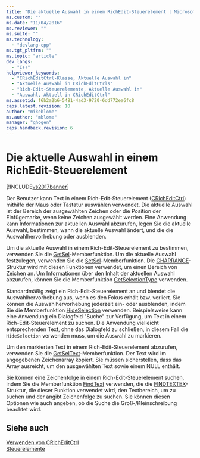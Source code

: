 ```yaml
---
title: "Die aktuelle Auswahl in einem RichEdit-Steuerelement | Microsoft Docs"
ms.custom: ""
ms.date: "11/04/2016"
ms.reviewer: ""
ms.suite: ""
ms.technology: 
  - "devlang-cpp"
ms.tgt_pltfrm: ""
ms.topic: "article"
dev_langs: 
  - "C++"
helpviewer_keywords: 
  - "CRichEditCtrl-Klasse, Aktuelle Auswahl in"
  - "Aktuelle Auswahl in CRichEditCtrls"
  - "Rich-Edit-Steuerelemente, Aktuelle Auswahl in"
  - "Auswahl, Aktuell in CRichEditCtrl"
ms.assetid: f6b2a2b6-5481-4ad3-9720-6dd772ea6fc8
caps.latest.revision: 10
author: "mikeblome"
ms.author: "mblome"
manager: "ghogen"
caps.handback.revision: 6
---
```

# Die aktuelle Auswahl in einem RichEdit-Steuerelement
[!INCLUDE[vs2017banner](../assembler/inline/includes/vs2017banner.md)]

Der Benutzer kann Text in einem Rich\-Edit\-Steuerelement \([CRichEditCtrl](../mfc/reference/cricheditctrl-class.md)\) mithilfe der Maus oder Tastatur auswählen verwendet.  Die aktuelle Auswahl ist der Bereich der ausgewählten Zeichen oder die Position der Einfügemarke, wenn keine Zeichen ausgewählt werden.  Eine Anwendung kann Informationen zur aktuellen Auswahl abzurufen, legen Sie die aktuelle Auswahl, bestimmen, wann die aktuelle Auswahl ändert, und die die Auswahlhervorhebung oder ausblenden.  
  
 Um die aktuelle Auswahl in einem Rich\-Edit\-Steuerelement zu bestimmen, verwenden Sie die [GetSel](../Topic/CRichEditCtrl::GetSel.md)\-Memberfunktion.  Um die aktuelle Auswahl festzulegen, verwenden Sie die [SetSel](../Topic/CRichEditCtrl::SetSel.md)\-Memberfunktion.  Die [CHARRANGE](http://msdn.microsoft.com/library/windows/desktop/bb787885)\-Struktur wird mit diesen Funktionen verwendet, um einen Bereich von Zeichen an.  Um Informationen über den Inhalt der aktuellen Auswahl abzurufen, können Sie die Memberfunktion [GetSelectionType](../Topic/CRichEditCtrl::GetSelectionType.md) verwenden.  
  
 Standardmäßig zeigt ein Rich\-Edit\-Steuerelement an und blendet die Auswahlhervorhebung aus, wenn es den Fokus erhält bzw. verliert.  Sie können die Auswahlhervorhebung jederzeit ein\- oder ausblenden, indem Sie die Memberfunktion [HideSelection](../Topic/CRichEditCtrl::HideSelection.md) verwenden.  Beispielsweise kann eine Anwendung ein Dialogfeld "Suche" zur Verfügung, um Text in einem Rich\-Edit\-Steuerelement zu suchen.  Die Anwendung vielleicht entsprechenden Text, ohne das Dialogfeld zu schließen, in diesem Fall die `HideSelection` verwenden muss, um die Auswahl zu markieren.  
  
 Um den markierten Text in einem Rich\-Edit\-Steuerelement abzurufen, verwenden Sie die [GetSelText](../Topic/CRichEditCtrl::GetSelText.md)\-Memberfunktion.  Der Text wird im angegebenen Zeichenarray kopiert.  Sie müssen sicherstellen, dass das Array ausreicht, um den ausgewählten Text sowie einem NULL enthält.  
  
 Sie können eine Zeichenfolge in einem Rich\-Edit\-Steuerelement suchen, indem Sie die Memberfunktion [FindText](../Topic/CRichEditCtrl::FindText.md) verwenden, die die [FINDTEXTEX](http://msdn.microsoft.com/library/windows/desktop/bb787909)\-Struktur, die dieser Funktion verwendet wird, den Textbereich, um zu suchen und der angibt Zeichenfolge zu suchen.  Sie können diesen Optionen wie auch angeben, ob die Suche die Groß\-\/Kleinschreibung beachtet wird.  
  
## Siehe auch  
 [Verwenden von CRichEditCtrl](../mfc/using-cricheditctrl.md)   
 [Steuerelemente](../mfc/controls-mfc.md)